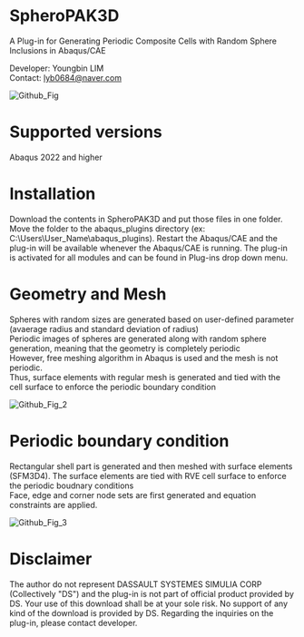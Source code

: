# SpheroPAK3D
A Plug-in for Generating Periodic Composite Cells with Random Sphere Inclusions in Abaqus/CAE

Developer: Youngbin LIM <br>
Contact: lyb0684@naver.com

![Github_Fig](https://github.com/user-attachments/assets/bb6609c8-fb16-44e2-9507-a87ced5df065)

# Supported versions
Abaqus 2022 and higher

# Installation
Download the contents in SpheroPAK3D and put those files in one folder. Move the folder to the abaqus_plugins directory (ex: C:\Users\User_Name\abaqus_plugins). Restart the Abaqus/CAE and the plug-in will be available whenever the Abaqus/CAE is running. The plug-in is activated for all modules and can be found in Plug-ins drop down menu.

# Geometry and Mesh
Spheres with random sizes are generated based on user-defined parameter (avaerage radius and standard deviation of radius) <br>
Periodic images of spheres are generated along with random sphere generation, meaning that the geometry is completely periodic <br> However, free meshing algorithm in Abaqus is used and the mesh is not periodic. <br>
Thus, surface elements with regular mesh is generated and tied with the cell surface to enforce the periodic boundary condition <br>

![Github_Fig_2](https://github.com/user-attachments/assets/280ba2e4-bf56-49a5-bc3c-5ab5d0d27ed3)


# Periodic boundary condition
Rectangular shell part is generated and then meshed with surface elements (SFM3D4). The surface elements are tied with RVE cell surface to enforce the periodic boudnary conditions <br>
Face, edge and corner node sets are first generated and equation constraints are applied.

![Github_Fig_3](https://github.com/user-attachments/assets/b6bd69f2-9500-46f9-a3ea-978e2561a142)


# Disclaimer
The author do not represent DASSAULT SYSTEMES SIMULIA CORP (Collectively "DS") and the plug-in is not part of official product provided by DS. Your use of this download shall be at your sole risk. No support of any kind of the download is provided by DS. Regarding the inquiries on the plug-in, please contact developer.
